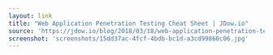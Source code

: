 ```yaml
---
layout: link
title: "Web Application Penetration Testing Cheat Sheet | JDow.io"
source: 'https://jdow.io/blog/2018/03/18/web-application-penetration-testing-methodology/'
screenshot: 'screenshots/15dd37ac-4fcf-4bdb-bc1d-a3cd99860c06.jpg'
---
```


